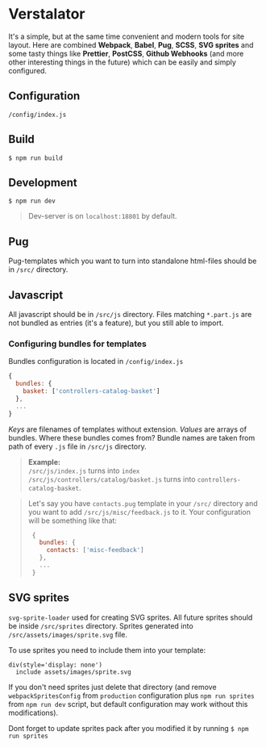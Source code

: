# Verstalator
It's a simple, but at the same time convenient and modern tools for site layout. Here are combined **Webpack**, **Babel**, **Pug**, **SCSS**, **SVG sprites** and some tasty things like **Prettier**, **PostCSS**, **Github Webhooks** (and more other interesting things in the future) which can be easily and simply configured.

## Configuration
`/config/index.js`

## Build
```
$ npm run build
```

## Development
```
$ npm run dev
```
> Dev-server is on `localhost:18801` by default.  

## Pug
Pug-templates which you want to turn into standalone html-files should be in `/src/` directory.

## Javascript
All javascript should be in `/src/js` directory. Files matching `*.part.js` are not bundled as entries (it's a feature), but you still able to import.
### Configuring bundles for templates

Bundles configuration is located in `/config/index.js`

```javascript
{
  bundles: {
    basket: ['controllers-catalog-basket']
  },
  ...
}
```
*Keys* are filenames of templates without extension. *Values* are arrays of bundles. Where these bundles comes from? Bundle names are taken from path of every `.js` file in `/src/js` directory.
 
> **Example:**  
> `/src/js/index.js` turns into `index`   
> `/src/js/controllers/catalog/basket.js` turns into `controllers-catalog-basket`.
  
> Let's say you have `contacts.pug` template in your `/src/` directory and you want to add `/src/js/misc/feedback.js` to it. Your configuration will be something like that:
> ```javascript
>  {
>    bundles: {
>      contacts: ['misc-feedback']
>    },
>    ...
>  }
> ``` 

## SVG sprites
`svg-sprite-loader` used for creating SVG sprites. All future sprites should be inside `/src/sprites` directory. Sprites generated into `/src/assets/images/sprite.svg` file.

To use sprites you need to include them into your template:
```jade
div(style='display: none')
  include assets/images/sprite.svg
```

If you don't need sprites just delete that directory (and remove `webpackSpritesConfig` from `production` configuration plus `npm run sprites` from `npm run dev` script, but default configuration may work without this modifications).

Dont forget to update sprites pack after you modified it by running `$ npm run sprites`
